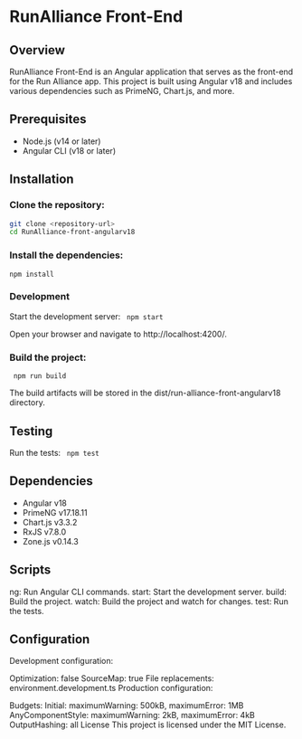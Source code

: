 # RunAlliance Front-End

## Overview

RunAlliance Front-End is an Angular application that serves as the front-end for the Run Alliance app. This project is built using Angular v18 and includes various dependencies such as PrimeNG, Chart.js, and more.

## Prerequisites

- Node.js (v14 or later)
- Angular CLI (v18 or later)

## Installation


### Clone the repository:
   ```bash
   git clone <repository-url>
   cd RunAlliance-front-angularv18
   ```

### Install the dependencies:
   ```npm install ```

### Development 

Start the development server: ``` npm start```

Open your browser and navigate to http://localhost:4200/.

### Build the project:
``` npm run build```

The build artifacts will be stored in the dist/run-alliance-front-angularv18 directory.

## Testing
Run the tests:
``` npm test```

## Dependencies
- Angular v18 
- PrimeNG v17.18.11 
- Chart.js v3.3.2 
- RxJS v7.8.0
- Zone.js v0.14.3

## Scripts

ng: Run Angular CLI commands.
start: Start the development server.
build: Build the project.
watch: Build the project and watch for changes.
test: Run the tests.

## Configuration
Development configuration:

Optimization: false
SourceMap: true
File replacements: environment.development.ts
Production configuration:

Budgets:
Initial: maximumWarning: 500kB, maximumError: 1MB
AnyComponentStyle: maximumWarning: 2kB, maximumError: 4kB
OutputHashing: all
License
This project is licensed under the MIT License.


